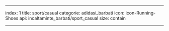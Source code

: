 ---

index: 1
title: sport/casual
categorie: adidasi_barbati
icon: icon-Running-Shoes
api: incaltaminte_barbati/sport_casual
size: contain

---